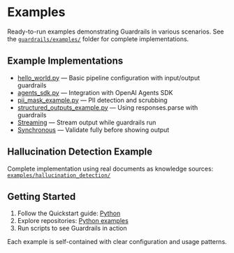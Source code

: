 # Examples

Ready-to-run examples demonstrating Guardrails in various scenarios. See the [`guardrails/examples/`](https://github.com/OpenAI-Early-Access/guardrails/tree/main/guardrails/examples/) folder for complete implementations.

## Example Implementations

- [hello_world.py](https://github.com/OpenAI-Early-Access/guardrails/tree/main/guardrails/examples/basic/hello_world.py) — Basic pipeline configuration with input/output guardrails
- [agents_sdk.py](https://github.com/OpenAI-Early-Access/guardrails/tree/main/guardrails/examples/basic/agents_sdk.py) — Integration with OpenAI Agents SDK
- [pii_mask_example.py](https://github.com/OpenAI-Early-Access/guardrails/tree/main/guardrails/examples/basic/pii_mask_example.py) — PII detection and scrubbing
- [structured_outputs_example.py](https://github.com/OpenAI-Early-Access/guardrails/tree/main/guardrails/examples/basic/structured_outputs_example.py) — Using responses.parse with guardrails
- [Streaming](https://github.com/OpenAI-Early-Access/guardrails/tree/main/guardrails/examples/implementation_code/streaming) — Stream output while guardrails run
- [Synchronous](https://github.com/OpenAI-Early-Access/guardrails/tree/main/guardrails/examples/implementation_code/synchronous) — Validate fully before showing output

## Hallucination Detection Example

Complete implementation using real documents as knowledge sources:
[`examples/hallucination_detection/`](https://github.com/OpenAI-Early-Access/guardrails/tree/main/guardrails/examples/hallucination_detection)

## Getting Started

1. Follow the Quickstart guide: [Python](./quickstart.md)
2. Explore repositories: [Python examples](https://github.com/OpenAI-Early-Access/guardrails/tree/main/guardrails/examples/)
3. Run scripts to see Guardrails in action

Each example is self-contained with clear configuration and usage patterns.
